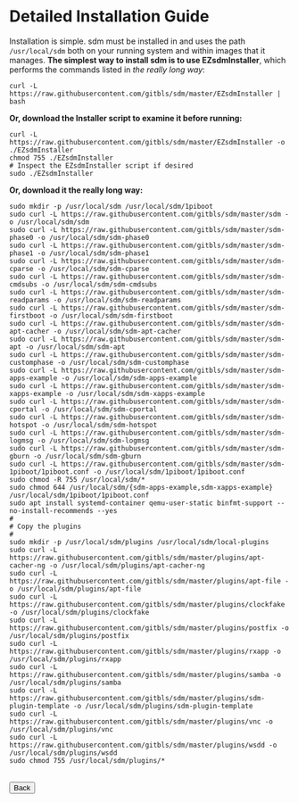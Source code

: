 # Detailed Installation Guide

Installation is simple. sdm must be installed in and uses the path `/usr/local/sdm` both on your running system and within images that it manages. **The simplest way to install sdm is to use EZsdmInstaller**, which performs the commands listed in *the really long way*:

    curl -L https://raw.githubusercontent.com/gitbls/sdm/master/EZsdmInstaller | bash

**Or, download the Installer script to examine it before running:**

    curl -L https://raw.githubusercontent.com/gitbls/sdm/master/EZsdmInstaller -o ./EZsdmInstaller
    chmod 755 ./EZsdmInstaller
    # Inspect the EZsdmInstaller script if desired
    sudo ./EZsdmInstaller

**Or, download it the really long way:**

    sudo mkdir -p /usr/local/sdm /usr/local/sdm/1piboot
    sudo curl -L https://raw.githubusercontent.com/gitbls/sdm/master/sdm -o /usr/local/sdm/sdm
    sudo curl -L https://raw.githubusercontent.com/gitbls/sdm/master/sdm-phase0 -o /usr/local/sdm/sdm-phase0
    sudo curl -L https://raw.githubusercontent.com/gitbls/sdm/master/sdm-phase1 -o /usr/local/sdm/sdm-phase1
    sudo curl -L https://raw.githubusercontent.com/gitbls/sdm/master/sdm-cparse -o /usr/local/sdm/sdm-cparse
    sudo curl -L https://raw.githubusercontent.com/gitbls/sdm/master/sdm-cmdsubs -o /usr/local/sdm/sdm-cmdsubs
    sudo curl -L https://raw.githubusercontent.com/gitbls/sdm/master/sdm-readparams -o /usr/local/sdm/sdm-readparams
    sudo curl -L https://raw.githubusercontent.com/gitbls/sdm/master/sdm-firstboot -o /usr/local/sdm/sdm-firstboot
    sudo curl -L https://raw.githubusercontent.com/gitbls/sdm/master/sdm-apt-cacher -o /usr/local/sdm/sdm-apt-cacher
    sudo curl -L https://raw.githubusercontent.com/gitbls/sdm/master/sdm-apt -o /usr/local/sdm/sdm-apt
    sudo curl -L https://raw.githubusercontent.com/gitbls/sdm/master/sdm-customphase -o /usr/local/sdm/sdm-customphase
    sudo curl -L https://raw.githubusercontent.com/gitbls/sdm/master/sdm-apps-example -o /usr/local/sdm/sdm-apps-example
    sudo curl -L https://raw.githubusercontent.com/gitbls/sdm/master/sdm-xapps-example -o /usr/local/sdm/sdm-xapps-example
    sudo curl -L https://raw.githubusercontent.com/gitbls/sdm/master/sdm-cportal -o /usr/local/sdm/sdm-cportal
    sudo curl -L https://raw.githubusercontent.com/gitbls/sdm/master/sdm-hotspot -o /usr/local/sdm/sdm-hotspot
    sudo curl -L https://raw.githubusercontent.com/gitbls/sdm/master/sdm-logmsg -o /usr/local/sdm/sdm-logmsg
    sudo curl -L https://raw.githubusercontent.com/gitbls/sdm/master/sdm-gburn -o /usr/local/sdm/sdm-gburn
    sudo curl -L https://raw.githubusercontent.com/gitbls/sdm/master/sdm-1piboot/1piboot.conf -o /usr/local/sdm/1piboot/1piboot.conf
    sudo chmod -R 755 /usr/local/sdm/*
    sudo chmod 644 /usr/local/sdm/{sdm-apps-example,sdm-xapps-example} /usr/local/sdm/1piboot/1piboot.conf
    sudo apt install systemd-container qemu-user-static binfmt-support --no-install-recommends --yes
    #
    # Copy the plugins
    #
    sudo mkdir -p /usr/local/sdm/plugins /usr/local/sdm/local-plugins
    sudo curl -L https://raw.githubusercontent.com/gitbls/sdm/master/plugins/apt-cacher-ng -o /usr/local/sdm/plugins/apt-cacher-ng
    sudo curl -L https://raw.githubusercontent.com/gitbls/sdm/master/plugins/apt-file -o /usr/local/sdm/plugins/apt-file
    sudo curl -L https://raw.githubusercontent.com/gitbls/sdm/master/plugins/clockfake -o /usr/local/sdm/plugins/clockfake
    sudo curl -L https://raw.githubusercontent.com/gitbls/sdm/master/plugins/postfix -o /usr/local/sdm/plugins/postfix
    sudo curl -L https://raw.githubusercontent.com/gitbls/sdm/master/plugins/rxapp -o /usr/local/sdm/plugins/rxapp
    sudo curl -L https://raw.githubusercontent.com/gitbls/sdm/master/plugins/samba -o /usr/local/sdm/plugins/samba
    sudo curl -L https://raw.githubusercontent.com/gitbls/sdm/master/plugins/sdm-plugin-template -o /usr/local/sdm/plugins/sdm-plugin-template
    sudo curl -L https://raw.githubusercontent.com/gitbls/sdm/master/plugins/vnc -o /usr/local/sdm/plugins/vnc
    sudo curl -L https://raw.githubusercontent.com/gitbls/sdm/master/plugins/wsdd -o /usr/local/sdm/plugins/wsdd
    sudo chmod 755 /usr/local/sdm/plugins/*

<br>
<form>
<input type="button" value="Back" onclick="history.back()">
</form>
